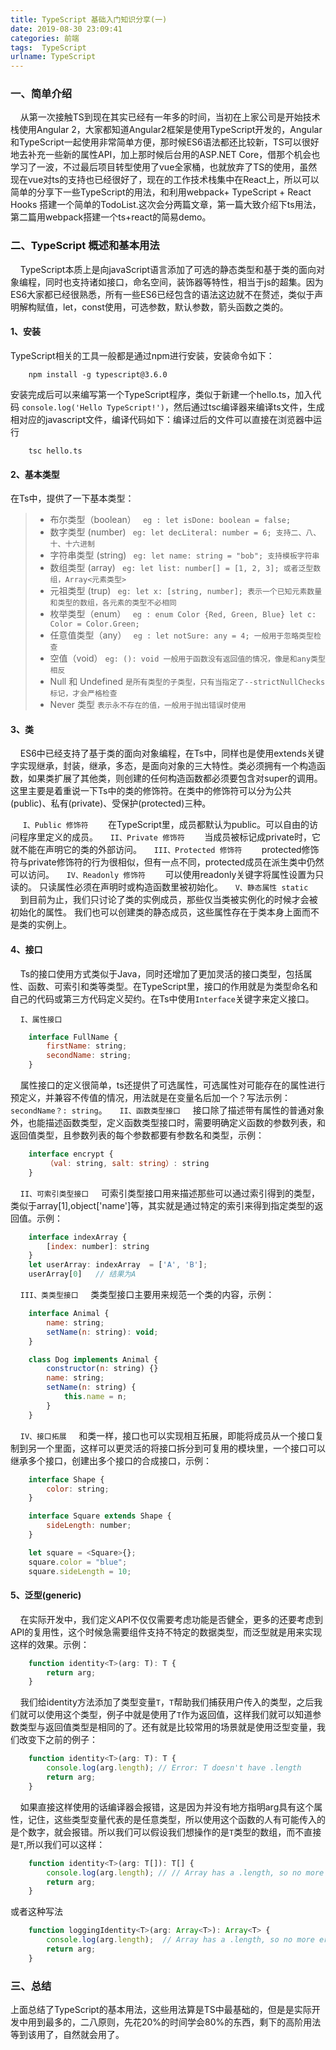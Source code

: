 ```yaml
---
title: TypeScript 基础入门知识分享(一)
date: 2019-08-30 23:09:41
categories: 前端
tags:  TypeScript
urlname: TypeScript
---
```

### 一、简单介绍

&nbsp;&nbsp;&nbsp;&nbsp;从第一次接触TS到现在其实已经有一年多的时间，当初在上家公司是开始技术栈使用Angular 2，大家都知道Angular2框架是使用TypeScript开发的，Angular和TypeScript一起使用非常简单方便，那时候ES6语法都还比较新，TS可以很好地去补充一些新的属性API，加上那时候后台用的ASP.NET Core，借那个机会也学习了一波，不过最后项目转型使用了vue全家桶，也就放弃了TS的使用，虽然现在vue对ts的支持也已经很好了，现在的工作技术栈集中在React上，所以可以简单的分享下一些TypeScript的用法，和利用webpack+ TypeScript + React Hooks 搭建一个简单的TodoList.这次会分两篇文章，第一篇大致介绍下ts用法，第二篇用webpack搭建一个ts+react的简易demo。

<!-- more -->

### 二、TypeScript 概述和基本用法
&nbsp;&nbsp;&nbsp;&nbsp;TypeScript本质上是向javaScript语言添加了可选的静态类型和基于类的面向对象编程，同时也支持诸如接口，命名空间，装饰器等特性，相当于js的超集。因为ES6大家都已经很熟悉，所有一些ES6已经包含的语法这边就不在赘述，类似于声明解构赋值，let，const使用，可选参数，默认参数，箭头函数之类的。
#### 1、安装
TypeScript相关的工具一般都是通过npm进行安装，安装命令如下：
```shell
    npm install -g typescript@3.6.0
```
安装完成后可以来编写第一个TypeScript程序，类似于新建一个hello.ts，加入代码 `console.log('Hello TypeScript!')`，然后通过tsc编译器来编译ts文件，生成相对应的javascript文件，编译代码如下：编译过后的文件可以直接在浏览器中运行
```shell
    tsc hello.ts
```
#### 2、基本类型
在Ts中，提供了一下基本类型：
> * 布尔类型（boolean） ` eg : let isDone: boolean = false;`
> * 数字类型 (number)   ` eg: let decLiteral: number = 6; 支持二、八、十、十六进制`
> * 字符串类型 (string) ` eg: let name: string = "bob"; 支持模板字符串`
> * 数组类型 (array)    ` eg: let list: number[] = [1, 2, 3]; 或者泛型数组，Array<元素类型>`
> * 元祖类型 (trup)     ` eg: let x: [string, number]; 表示一个已知元素数量和类型的数组，各元素的类型不必相同`
> * 枚举类型（enum） ` eg : enum Color {Red, Green, Blue} let c: Color = Color.Green;`
> * 任意值类型（any） ` eg : let notSure: any = 4; 一般用于忽略类型检查`
> * 空值（void）    `eg: (): void 一般用于函数没有返回值的情况，像是和any类型相反`
> * Null 和 Undefined `是所有类型的子类型，只有当指定了--strictNullChecks标记，才会严格检查`
> * Never 类型  `表示永不存在的值，一般用于抛出错误时使用`

#### 3、类
&nbsp;&nbsp;&nbsp;&nbsp;ES6中已经支持了基于类的面向对象编程，在Ts中，同样也是使用extends关键字实现继承，封装，继承，多态，是面向对象的三大特性。类必须拥有一个构造函数，如果类扩展了其他类，则创建的任何构造函数都必须要包含对super的调用。这里主要是着重说一下Ts中的类的修饰符。在类中的修饰符可以分为公共(public)、私有(private)、受保护(protected)三种。

&nbsp;&nbsp;&nbsp;&nbsp;&nbsp;`I、Public 修饰符`
&nbsp;&nbsp;&nbsp;&nbsp;&nbsp;&nbsp;&nbsp;在TypeScript里，成员都默认为public。可以自由的访问程序里定义的成员。
&nbsp;&nbsp;&nbsp;&nbsp;`II、Private 修饰符`
&nbsp;&nbsp;&nbsp;&nbsp;&nbsp;&nbsp;&nbsp;当成员被标记成private时，它就不能在声明它的类的外部访问。
&nbsp;&nbsp;&nbsp;&nbsp;`III、Protected 修饰符`
&nbsp;&nbsp;&nbsp;&nbsp;&nbsp;&nbsp;&nbsp;protected修饰符与private修饰符的行为很相似，但有一点不同，protected成员在派生类中仍然可以访问。
&nbsp;&nbsp;&nbsp;&nbsp;`IV、Readonly 修饰符`
&nbsp;&nbsp;&nbsp;&nbsp;&nbsp;&nbsp;&nbsp;可以使用readonly关键字将属性设置为只读的。 只读属性必须在声明时或构造函数里被初始化。
&nbsp;&nbsp;&nbsp;&nbsp;`V、静态属性 static`
&nbsp;&nbsp;&nbsp;&nbsp;到目前为止，我们只讨论了类的实例成员，那些仅当类被实例化的时候才会被初始化的属性。 我们也可以创建类的静态成员，这些属性存在于类本身上面而不是类的实例上。

#### 4、接口

&nbsp;&nbsp;&nbsp;&nbsp;Ts的接口使用方式类似于Java，同时还增加了更加灵活的接口类型，包括属性、函数、可索引和类等类型。在TypeScript里，接口的作用就是为类型命名和自己的代码或第三方代码定义契约。在Ts中使用`Interface`关键字来定义接口。

&nbsp;&nbsp;&nbsp;&nbsp;`I、属性接口`
```js
    interface FullName {
        firstName: string;
        secondName: string;
    }
```
&nbsp;&nbsp;&nbsp;&nbsp;属性接口的定义很简单，ts还提供了可选属性，可选属性对可能存在的属性进行预定义，并兼容不传值的情况，用法就是在变量名后加一个？写法示例：`secondName？: string`。
&nbsp;&nbsp;&nbsp;&nbsp;`II、函数类型接口`
&nbsp;&nbsp;&nbsp;&nbsp;接口除了描述带有属性的普通对象外，也能描述函数类型，定义函数类型接口时，需要明确定义函数的参数列表，和返回值类型，且参数列表的每个参数都要有参数名和类型，示例：
```js
    interface encrypt {
        （val: string, salt: string）: string
    }
```
&nbsp;&nbsp;&nbsp;&nbsp;`II、可索引类型接口`
&nbsp;&nbsp;&nbsp;&nbsp;可索引类型接口用来描述那些可以通过索引得到的类型，类似于array[1],object['name']等，其实就是通过特定的索引来得到指定类型的返回值。示例：
```js
    interface indexArray {
        [index: number]: string
    }
    let userArray: indexArray  = ['A', 'B'];
    userArray[0]   // 结果为A
```

&nbsp;&nbsp;&nbsp;&nbsp;`III、类类型接口`
&nbsp;&nbsp;&nbsp;&nbsp;类类型接口主要用来规范一个类的内容，示例：
```js
    interface Animal {
        name: string;
        setName(n: string): void;
    }

    class Dog implements Animal {
        constructor(n: string) {}
        name: string;
        setName(n: string) {
            this.name = n;
        }
    }
```

&nbsp;&nbsp;&nbsp;&nbsp;`IV、接口拓展`
&nbsp;&nbsp;&nbsp;&nbsp;和类一样，接口也可以实现相互拓展，即能将成员从一个接口复制到另一个里面，这样可以更灵活的将接口拆分到可复用的模块里，一个接口可以继承多个接口，创建出多个接口的合成接口，示例：
```js
    interface Shape {
        color: string;
    }

    interface Square extends Shape {
        sideLength: number;
    }

    let square = <Square>{};
    square.color = "blue";
    square.sideLength = 10;
```

#### 5、泛型(generic)
&nbsp;&nbsp;&nbsp;&nbsp;在实际开发中，我们定义API不仅仅需要考虑功能是否健全，更多的还要考虑到API的复用性，这个时候急需要组件支持不特定的数据类型，而泛型就是用来实现这样的效果。示例：
```js
    function identity<T>(arg: T): T {
        return arg;
    }
```
&nbsp;&nbsp;&nbsp;&nbsp;我们给identity方法添加了类型变量`T`，`T`帮助我们捕获用户传入的类型，之后我们就可以使用这个类型，例子中就是使用了`T`作为返回值，这样我们就可以知道参数类型与返回值类型是相同的了。还有就是比较常用的场景就是使用泛型变量，我们改变下之前的例子：
```js
    function identity<T>(arg: T): T {
        console.log(arg.length); // Error: T doesn't have .length
        return arg;
    }
```
&nbsp;&nbsp;&nbsp;&nbsp;如果直接这样使用的话编译器会报错，这是因为并没有地方指明arg具有这个属性，记住，这些类型变量代表的是任意类型，所以使用这个函数的人有可能传入的是个数字，就会报错。所以我们可以假设我们想操作的是`T`类型的数组，而不直接是`T`,所以我们可以这样：
```js
    function identity<T>(arg: T[]): T[] {
        console.log(arg.length); // // Array has a .length, so no more error
        return arg;
    }
```
或者这种写法
```js
    function loggingIdentity<T>(arg: Array<T>): Array<T> {
        console.log(arg.length);  // Array has a .length, so no more error
        return arg;
    }
```
### 三、总结

上面总结了TypeScript的基本用法，这些用法算是TS中最基础的，但是是实际开发中用到最多的，二八原则，先花20%的时间学会80%的东西，剩下的高阶用法等到该用了，自然就会用了。


